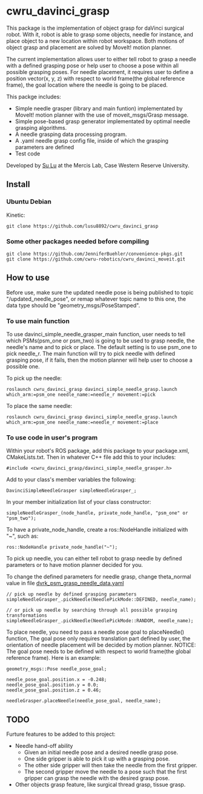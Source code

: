 # cwru_davinci_grasp
This package is the implementation of object grasp for daVinci surgical robot. With it, robot is able to grasp some objects, needle for instance, and place object to a new location within robot workspace. Both motions of object grasp and placement are solved by MoveIt! motion planner.

The current implementation allows user to either tell robot to grasp a needle with a defined grasping pose or help user to choose a pose within all possible grasping poses. For needle placement, it requires user to define a position vector(x, y, z) with respect to world frame(the global reference frame), the goal location where the needle is going to be placed.

This packge includes:

  - Simple needle grasper (library and main funtion) implementated by MoveIt! motion planner with the use of moveit_msgs/Grasp message.
  - Simple pose-based grasp generator implementated by optimal needle grasping algorithms.
  - A needle grasping data processing program.
  - A .yaml needle grasp config file, inside of which the grasping parameters are defined
  - Test code
 
Developed by [Su Lu](https://github.com/lusu8892/) at the Mercis Lab, Case Western Reserve University.
 
## Install

### Ubuntu Debian
Kinetic:
```
git clone https://github.com/lusu8892/cwru_davinci_grasp
```

### Some other packages needed before compiling
```
git clone https://github.com/JenniferBuehler/convenience-pkgs.git
git clone https://github.com/cwru-robotics/cwru_davinci_moveit.git
```

## How to use
Before use, make sure the updated needle pose is being published to topic "/updated_needle_pose", or remap whatever topic name to this one, the data type should be "geometry_msgs/PoseStamped".

### To use main function
To use davinci_simple_needle_grasper_main function, user needs to tell which PSMs(psm_one or psm_two) is going to be used to grasp needle, the needle's name and to pick or place. The default setting is to use psm_one to pick needle_r. The main function will try to pick needle with defined grasping pose, if it fails, then the motion planner will help user to choose a possible one.

To pick up the needle:
```
roslaunch cwru_davinci_grasp davinci_simple_needle_grasp.launch which_arm:=psm_one needle_name:=needle_r movement:=pick
```

To place the same needle:
```
roslaunch cwru_davinci_grasp davinci_simple_needle_grasp.launch which_arm:=psm_one needle_name:=needle_r movement:=place
```

### To use code in user's program
Within your robot's ROS package, add this package to your package.xml, CMakeLists.txt. Then in whatever C++ file add this to your includes:

```
#include <cwru_davinci_grasp/davinci_simple_needle_grasper.h>
```

Add to your class's member variables the following:
```
DavinciSimpleNeedleGrasper simpleNeedleGrasper_;
```

In your member initialization list of your class constructor:
```
simpleNeedleGrasper_(node_handle, private_node_handle, "psm_one" or "psm_two");
```

To have a private_node_handle, create a ros::NodeHandle initialized with "~", such as:
```
ros::NodeHandle private_node_handle("~");
```

To pick up needle, you can either tell robot to grasp needle by defined parameters or to have motion planner decided for you.

To change the defined parameters for needle grasp, change theta_normal value in file [dvrk_psm_grasp_needle_data.yaml](https://github.com/lusu8892/cwru_davinci_grasp/blob/master/config/dvrk_psm_grasp_needle_data.yaml)
```
// pick up needle by defined grasping parameters
simpleNeedleGrasper_.pickNeedle(NeedlePickMode::DEFINED, needle_name);

// or pick up needle by searching through all possible grasping transformations
simpleNeedleGrasper_.pickNeedle(NeedlePickMode::RANDOM, needle_name);
```

To place needle, you need to pass a needle pose goal to placeNeedle() function, The goal pose only requires translation part defined by user, the orientation of needle placement will be decided by motion planner. NOTICE: The goal pose needs to be defined with respect to world frame(the global reference frame). Here is an example:
```
geometry_msgs::Pose needle_pose_goal;

needle_pose_goal.position.x = -0.248;
needle_pose_goal.position.y = 0.0;
needle_pose_goal.position.z = 0.46;

needleGrasper.placeNeedle(needle_pose_goal, needle_name);
```

## TODO

Furture features to be added to this project:

 - Needle hand-off ability
   - Given an initial needle pose and a desired needle grasp pose.
   - One side gripper is able to pick it up with a grasping pose.
   - The other side gripper will then take the needle from the first gripper.
   - The second gripper move the needle to a pose such that the first gripper can grasp the needle with the desired grasp pose.
 - Other objects grasp feature, like surgical thread grasp, tissue grasp.
